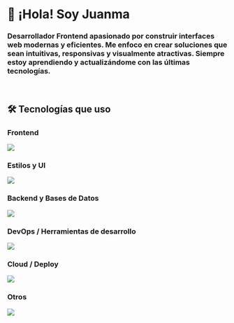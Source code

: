 <h1 align="left">👋 ¡Hola! Soy Juanma</h1>


### Desarrollador Frontend apasionado por construir interfaces web modernas y eficientes. Me enfoco en crear soluciones que sean intuitivas, responsivas y visualmente atractivas. Siempre estoy aprendiendo y actualizándome con las últimas tecnologías.

<br />

## 🛠️ Tecnologías que uso

### Frontend
<p align="left">
  <img src="https://skillicons.dev/icons?i=html,css,javascript,typescript,react,angular,astro" />
</p>

### Estilos y UI
<p align="left">
  <img src="https://skillicons.dev/icons?i=sass,bootstrap,tailwind,materialui" />
</p>

### Backend y Bases de Datos
<p align="left">
  <img src="https://skillicons.dev/icons?i=nodejs,nest,java,php,mysql,mongodb" />
</p>

### DevOps / Herramientas de desarrollo
<p align="left">
  <img src="https://skillicons.dev/icons?i=git,github,gitlab,jenkins,docker,linux,bash,npm" />
</p>

### Cloud / Deploy
<p align="left">
  <img src="https://skillicons.dev/icons?i=openshift,redhat,netlify,vercel,heroku" />
</p>

### Otros
<p align="left">
  <img src="https://skillicons.dev/icons?i=jest,reactivex,vite,vscode,postman,figma,notion,bitbucket,codepen" />
</p>

<!-- ![Visitas al perfil](https://komarev.com/ghpvc/?username=TuUsuario&label=Visitas%20al%20perfil&color=0e75b6&style=flat) -->

<!-- Old Version -->

<!-- ### 🛠️ Tecnologías y herramientas

![HTML5](https://img.shields.io/badge/HTML5-E34F26?style=for-the-badge&logo=html5&logoColor=white)
![CSS3](https://img.shields.io/badge/CSS3-663399?style=for-the-badge&logoColor=white)
![JavaScript](https://img.shields.io/badge/JavaScript-F7DF1E?style=for-the-badge&logo=javascript&logoColor=black)
![TypeScript](https://img.shields.io/badge/TypeScript-007ACC?style=for-the-badge&logo=typescript&logoColor=white)
<br/>
![Angular](https://img.shields.io/badge/Angular-DD0031?style=for-the-badge&logo=angular&logoColor=white)
![React](https://img.shields.io/badge/React-20232A?style=for-the-badge&logo=react&logoColor=61DAFB)
![Astro](https://img.shields.io/badge/Astro-0C1222?style=for-the-badge&logo=astro&logoColor=FF5D01)
<br/>
![Bootstrap](https://img.shields.io/badge/Bootstrap-563D7C?style=for-the-badge&logo=bootstrap&logoColor=white)
![Tailwind CSS](https://img.shields.io/badge/Tailwind_CSS-38B2AC?style=for-the-badge&logo=tailwind-css&logoColor=white)
![Angular Material](https://img.shields.io/badge/Angular%20Material-009688?style=for-the-badge&logo=angular&logoColor=white)
<br/>
![NestJS](https://img.shields.io/badge/NestJS-E0234E?style=for-the-badge&logo=nestjs&logoColor=white)
![Node.js](https://img.shields.io/badge/Node.js-339933?style=for-the-badge&logo=node.js&logoColor=white)
<br/>
![Git](https://img.shields.io/badge/Git-F05032?style=for-the-badge&logo=git&logoColor=white)
![GitHub](https://img.shields.io/badge/GitHub-181717?style=for-the-badge&logo=github&logoColor=white)
<br/>
![PHP](https://img.shields.io/badge/PHP-777BB4?style=for-the-badge&logo=php&logoColor=white)
![Java](https://img.shields.io/badge/Java-ED8B00?style=for-the-badge&logo=openjdk&logoColor=white)
![MySQL](https://img.shields.io/badge/MySQL-005C84?style=for-the-badge&logo=mysql&logoColor=white)
![IBM IIB](https://img.shields.io/badge/IBM%20IIB-007ACC?style=for-the-badge&logo=ibm&logoColor=white) -->
